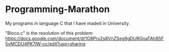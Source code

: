 # Programming-Marathon
My programs in language C that l have maded in University.

"Bloco.c" is the resolution of this problem: https://docs.google.com/document/d/1O8Pru2s8VnZSeg9gDURGnaTAh8SF5vMCDU4PK7lW-cc/edit?usp=sharing
